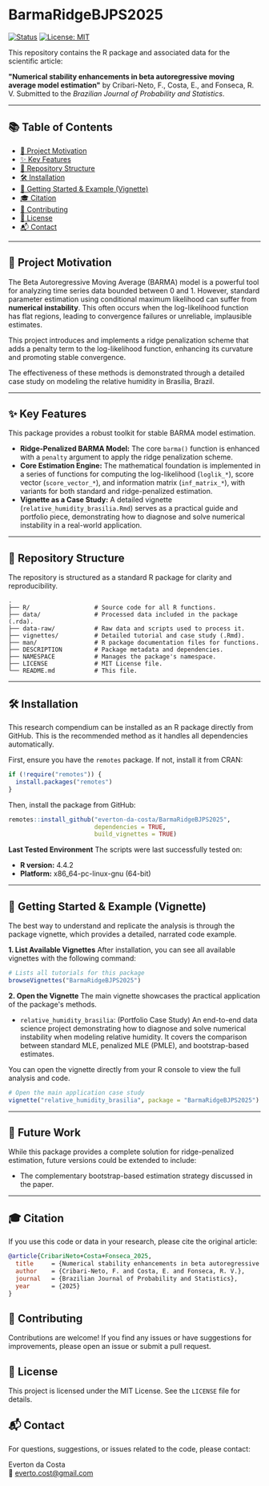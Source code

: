 # BarmaRidgeBJPS2025

[![Status](https://img.shields.io/badge/Status-Submitted-lightgrey.svg)](https://projecteuclid.org/journals/brazilian-journal-of-probability-and-statistics)
[![License: MIT](https://img.shields.io/badge/License-MIT-yellow.svg)](https://opensource.org/licenses/MIT)

This repository contains the R package and associated data for the scientific article:

**"Numerical stability enhancements in beta autoregressive moving average model estimation"** by Cribari-Neto, F., Costa, E., and Fonseca, R. V.
Submitted to the *Brazilian Journal of Probability and Statistics*. 

---

## 📚 Table of Contents

- [🎯 Project Motivation](#-project-motivation)
- [✨ Key Features](#-key-features)
- [📂 Repository Structure](#-repository-structure)
- [🛠️ Installation](#️-installation)
- [🚀 Getting Started & Example (Vignette)](#-getting-started--example-vignette)
- [🎓 Citation](#-citation)
- [🤝 Contributing](#-contributing)
- [📄 License](#-license)
- [📬 Contact](#-contact)

---

## 🎯 Project Motivation

The Beta Autoregressive Moving Average (BARMA) model is a powerful tool for analyzing time series data bounded between 0 and 1. However, standard parameter estimation using conditional maximum likelihood can suffer from **numerical instability**.  This often occurs when the log-likelihood function has flat regions, leading to convergence failures or unreliable, implausible estimates. 

This project introduces and implements a ridge penalization scheme that adds a penalty term to the log-likelihood function, enhancing its curvature and promoting stable convergence.

The effectiveness of these methods is demonstrated through a detailed case study on modeling the relative humidity in Brasília, Brazil. 

---

## ✨ Key Features

This package provides a robust toolkit for stable BARMA model estimation.

* **Ridge-Penalized BARMA Model:** The core `barma()` function is enhanced with a `penalty` argument to apply the ridge penalization scheme.
* **Core Estimation Engine:** The mathematical foundation is implemented in a series of functions for computing the log-likelihood (`loglik_*`), score vector (`score_vector_*`), and information matrix (`inf_matrix_*`), with variants for both standard and ridge-penalized estimation.
* **Vignette as a Case Study:** A detailed vignette (`relative_humidity_brasilia.Rmd`) serves as a practical guide and portfolio piece, demonstrating how to diagnose and solve numerical instability in a real-world application.

---

## 📂 Repository Structure

The repository is structured as a standard R package for clarity and reproducibility.

```plaintext
.
├── R/                  # Source code for all R functions.
├── data/               # Processed data included in the package (.rda).
├── data-raw/           # Raw data and scripts used to process it.
├── vignettes/          # Detailed tutorial and case study (.Rmd).
├── man/                # R package documentation files for functions.
├── DESCRIPTION         # Package metadata and dependencies.
├── NAMESPACE           # Manages the package's namespace.
├── LICENSE             # MIT License file.
└── README.md           # This file.
```

---

## 🛠️ Installation
This research compendium can be installed as an R package directly from GitHub. This is the recommended method as it handles all dependencies automatically.

First, ensure you have the `remotes` package. If not, install it from CRAN:

```R
if (!require("remotes")) {
  install.packages("remotes")
}
```

Then, install the package from GitHub:

```R
remotes::install_github("everton-da-costa/BarmaRidgeBJPS2025", 
                        dependencies = TRUE,
                        build_vignettes = TRUE)
```

**Last Tested Environment**
The scripts were last successfully tested on:

* **R version:** 4.4.2
* **Platform:** x86_64-pc-linux-gnu (64-bit)

---

## 🚀 Getting Started & Example (Vignette)

The best way to understand and replicate the analysis is through the package vignette, which provides a detailed, narrated code example.

**1. List Available Vignettes**
After installation, you can see all available vignettes with the following command:

```R
# Lists all tutorials for this package
browseVignettes("BarmaRidgeBJPS2025")
```

**2. Open the Vignette**
The main vignette showcases the practical application of the package's methods.

* `relative_humidity_brasilia`: (Portfolio Case Study) An end-to-end data science project demonstrating how to diagnose and solve numerical instability when modeling relative humidity. It covers the comparison between standard MLE, penalized MLE (PMLE), and bootstrap-based estimates.

You can open the vignette directly from your R console to view the full analysis and code.

```R
# Open the main application case study
vignette("relative_humidity_brasilia", package = "BarmaRidgeBJPS2025")
```

---

## 🔬 Future Work
While this package provides a complete solution for ridge-penalized estimation, future versions could be extended to include:

* The complementary bootstrap-based estimation strategy discussed in the paper.

---

## 🎓 Citation

If you use this code or data in your research, please cite the original article:

```bibtex
@article{CribariNeto+Costa+Fonseca_2025,
  title     = {Numerical stability enhancements in beta autoregressive moving average model estimation},
  author    = {Cribari-Neto, F. and Costa, E. and Fonseca, R. V.},
  journal   = {Brazilian Journal of Probability and Statistics},
  year      = {2025}
}
```

## 🤝 Contributing
Contributions are welcome! If you find any issues or have suggestions for improvements, please open an issue or submit a pull request.

## 📄 License
This project is licensed under the MIT License. See the `LICENSE` file for details.

## 📬 Contact
For questions, suggestions, or issues related to the code, please contact:

Everton da Costa  
📧 everto.cost@gmail.com 
